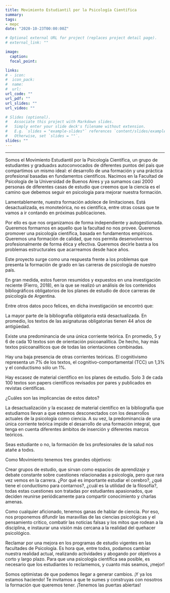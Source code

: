 ```yaml
---
title: Movimiento Estudiantil por la Psicología Científica
summary: 
tags:
- mepc
date: "2020-10-23T00:00:00Z"

# Optional external URL for project (replaces project detail page).
# external_link: ""

image:
  caption: 
  focal_point: 

links:
# - icon:
#  icon_pack: 
#  name: 
#  url: 
url_code: ""
url_pdf: ""
url_slides: ""
url_video: ""

# Slides (optional).
#   Associate this project with Markdown slides.
#   Simply enter your slide deck's filename without extension.
#   E.g. `slides = "example-slides"` references `content/slides/example-slides.md`.
#   Otherwise, set `slides = ""`.
slides: ""
---
```

---
Somos el Movimiento Estudiantil por la Psicología Científica, un grupo de estudiantes y graduadxs autoconvocados de diferentes puntos del país que compartimos un mismo ideal: el desarrollo de una formación y una práctica profesional basadas en fundamentos científicos. Nacimos en la Facultad de Psicología de la Universidad de Buenos Aires y ya sumamos casi 2000 personas de diferentes casas de estudio que creemos que la ciencia es el camino que debemos seguir en psicología para mejorar nuestra formación.

Lamentablemente, nuestra formación adolece de limitaciones. Está desactualizada, es monoteórica, no es científica, entre otras cosas que te vamos a ir contando en próximas publicaciones.

Por ello es que nos organizamos de forma independiente y autogestionada. Queremos formarnos en aquello que la facultad no nos provee. Queremos promover una psicología científica, basada en fundamentos empíricos. Queremos una formación de calidad, que nos permita desenvolvernos profesionalmente de forma ética y efectiva. Queremos decirle basta a los problemas estructurales que acarreamos desde hace años.

Este proyecto surge como una respuesta frente a los problemas que presenta la formación de grado en las carreras de psicología de nuestro país.

En gran medida, estos fueron resumidos y expuestos en una investigación reciente (Fierro, 2018), en la que se realizó un análisis de los contenidos bibliográficos obligatorios de los planes de estudio de doce carreras de psicología de Argentina.

Entre otros datos poco felices, en dicha investigación se encontró que:

La mayor parte de la bibliografía obligatoria está desactualizada. En promedio, los textos de las asignaturas obligatorias tienen 44 años de antigüedad.

Existe una predominancia de una única corriente teórica. En promedio, 5 y 6 de cada 10 textos son de orientación psicoanalítica. De hecho, hay más textos psicoanalíticos que de todas las orientaciones combinadas.

Hay una baja presencia de otras corrientes teóricas. El cognitivismo representa un 7% de los textos, el cognitivo-comportamental (TCC) un 1,3% y el conductismo sólo un 1%.

Hay escasez de material científico en los planes de estudio. Solo 3 de cada 100 textos son papers científicos revisados por pares y publicados en revistas científicas.

¿Cuáles son las implicancias de estos datos?

La desactualización y la escasez de material científico en la bibliografía que estudiamos llevan a que estemos desconectados con los desarrollos actuales de la psicología como ciencia. A su vez, la predominancia de una única corriente teórica impide el desarrollo de una formación integral, que tenga en cuenta diferentes ámbitos de inserción y diferentes marcos teóricos.

Seas estudiante o no, la formación de lxs profesionales de la salud nos atañe a todxs.

Como Movimiento tenemos tres grandes objetivos:

Crear grupos de estudio, que sirvan como espacios de aprendizaje y debate constante sobre cuestiones relacionadas a psicología, pero que rara vez vemos en la carrera. ¿Por qué es importante estudiar el cerebro?, ¿qué tiene el conductismo para contarnos?, ¿cuál es la utilidad de la filosofía?, todas estas cuestiones son tratadas por estudiantes apasionados, que deciden reunirse periódicamente para compartir conocimiento y charlas amenas.

Como cualquier aficionado, tenemos ganas de hablar de ciencia. Por eso, nos proponemos difundir las maravillas de las ciencias psicológicas y el pensamiento crítico, combatir las noticias falsas y los mitos que rodean a la disciplina, e instaurar una visión más cercana a la realidad del quehacer psicológico.

Reclamar por una mejora en los programas de estudio vigentes en las facultades de Psicología. Es hora que, entre todxs, podamos cambiar nuestra realidad actual, realizando actividades y abogando por objetivos a corto y largo plazo. Para que una psicología científica sea posible, es necesario que los estudiantes lo reclamemos, y cuanto más seamos, ¡mejor!

Somos optimistas de que podemos llegar a generar cambios. ¡Y ya los estamos haciendo! Te invitamos a que te sumes y construyas con nosotros la formación que queremos tener. ¡Tenemos las puertas abiertas!
